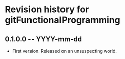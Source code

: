 # Revision history for gitFunctionalProgramming

## 0.1.0.0 -- YYYY-mm-dd

* First version. Released on an unsuspecting world.
